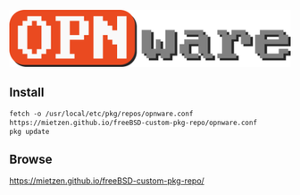 ![OPNware Logo](OPNware.png)

## Install

```Shell
fetch -o /usr/local/etc/pkg/repos/opnware.conf https://mietzen.github.io/freeBSD-custom-pkg-repo/opnware.conf
pkg update
```

## Browse

https://mietzen.github.io/freeBSD-custom-pkg-repo/
